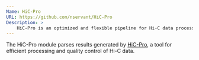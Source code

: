 ```yaml
---
Name: HiC-Pro
URL: https://github.com/nservant/HiC-Pro
Description: >
    HiC-Pro is an optimized and flexible pipeline for Hi-C data processing.
---
```


The HiC-Pro module parses results generated by
[HiC-Pro](https://github.com/nservant/HiC-Pro), a tool for efficient processing and quality control of Hi-C data.
